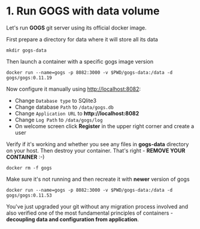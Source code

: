 # 1. Run GOGS with data volume

Let's run **GOGS** git server using its official docker image.

First prepare a directory for data where it will store all its data

```
mkdir gogs-data
```

Then launch a container with a specific gogs image version

```
docker run --name=gogs -p 8082:3000 -v $PWD/gogs-data:/data -d gogs/gogs:0.11.19
```

Now configure it manually using [http://localhost:8082](http://localhost:8082):

* Change `Database type` to SQlite3
* Change database `Path` to `/data/gogs.db`
* Change `Application URL` to **http://localhost:8082**
* Change `Log Path` to `/data/gogs/log`
* On welcome screen click **Register** in the upper right corner and create a user

Verify if it's working and whether you see any files in **gogs-data** directory on your host.
Then destroy your container. That's right - **REMOVE YOUR CONTAINER** :-)

```
docker rm -f gogs
```

Make sure it's not running and then recreate it with **newer** version of gogs

```
docker run --name=gogs -p 8082:3000 -v $PWD/gogs-data:/data -d gogs/gogs:0.11.53
```

You've just upgraded your git without any migration process involved and also verified one of the most fundamental principles of containers - **decoupling data and configuration from application**.
